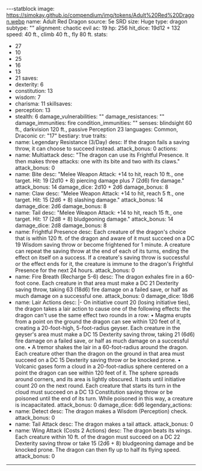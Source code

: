 
---statblock
image: https://simokay.github.io/compendium/img/tokens/Adult%20Red%20Dragon.webp
name: Adult Red Dragon
source: 5e SRD
size: Huge
type: dragon
subtype: ""
alignment: chaotic evil
ac: 19
hp: 256
hit_dice: 19d12 + 132
speed: 40 ft., climb 40 ft., fly 80 ft.
stats:
  - 27
  - 10
  - 25
  - 16
  - 13
  - 21
saves:
  - dexterity: 6
  - constitution: 13
  - wisdom: 7
  - charisma: 11
skillsaves:
  - perception: 13
  - stealth: 6
damage_vulnerabilities: ""
damage_resistances: ""
damage_immunities: fire
condition_immunities: ""
senses: blindsight 60 ft., darkvision 120 ft., passive Perception 23
languages: Common, Draconic
cr: "17"
bestiary: true
traits:
  - name: Legendary Resistance (3/Day)
    desc: If the dragon fails a saving throw, it can choose to succeed instead.
    attack_bonus: 0
actions:
  - name: Multiattack
    desc: "The dragon can use its Frightful Presence. It then makes three attacks: one with its bite and two with its claws."
    attack_bonus: 0
  - name: Bite
    desc: "Melee Weapon Attack: +14 to hit, reach 10 ft., one target. Hit: 19 (2d10 + 8) piercing damage plus 7 (2d6) fire damage."
    attack_bonus: 14
    damage_dice: 2d10 + 2d6
    damage_bonus: 8
  - name: Claw
    desc: "Melee Weapon Attack: +14 to hit, reach 5 ft., one target. Hit: 15 (2d6 + 8) slashing damage."
    attack_bonus: 14
    damage_dice: 2d6
    damage_bonus: 8
  - name: Tail
    desc: "Melee Weapon Attack: +14 to hit, reach 15 ft., one target. Hit: 17 (2d8 + 8) bludgeoning damage."
    attack_bonus: 14
    damage_dice: 2d8
    damage_bonus: 8
  - name: Frightful Presence
    desc: Each creature of the dragon's choice that is within 120 ft. of the dragon and aware of it must succeed on a DC 19 Wisdom saving throw or become frightened for 1 minute. A creature can repeat the saving throw at the end of each of its turns, ending the effect on itself on a success. If a creature's saving throw is successful or the effect ends for it, the creature is immune to the dragon's Frightful Presence for the next 24 hours.
    attack_bonus: 0
  - name: Fire Breath (Recharge 5-6)
    desc: The dragon exhales fire in a 60-foot cone. Each creature in that area must make a DC 21 Dexterity saving throw, taking 63 (18d6) fire damage on a failed save, or half as much damage on a successful one.
    attack_bonus: 0
    damage_dice: 18d6
  - name: Lair Actions
    desc: |-
      On initiative count 20 (losing initiative ties), the dragon takes a lair action to cause one of the following effects: the dragon can't use the same effect two rounds in a row:
      • Magma erupts from a point on the ground the dragon can see within 120 feet of it, creating a 20-foot-high, 5-foot-radius geyser. Each creature in the geyser's area must make a DC 15 Dexterity saving throw, taking 21 (6d6) fire damage on a failed save, or half as much damage on a successful one.
      • A tremor shakes the lair in a 60-foot-radius around the dragon. Each creature other than the dragon on the ground in that area must succeed on a DC 15 Dexterity saving throw or be knocked prone.
      • Volcanic gases form a cloud in a 20-foot-radius sphere centered on a point the dragon can see within 120 feet of it. The sphere spreads around corners, and its area is lightly obscured. It lasts until initiative count 20 on the next round. Each creature that starts its turn in the cloud must succeed on a DC 13 Constitution saving throw or be poisoned until the end of its turn. While poisoned in this way, a creature is incapacitated.
    attack_bonus: 0
    damage_dice: 6d6
legendary_actions:
  - name: Detect
    desc: The dragon makes a Wisdom (Perception) check.
    attack_bonus: 0
  - name: Tail Attack
    desc: The dragon makes a tail attack.
    attack_bonus: 0
  - name: Wing Attack (Costs 2 Actions)
    desc: The dragon beats its wings. Each creature within 10 ft. of the dragon must succeed on a DC 22 Dexterity saving throw or take 15 (2d6 + 8) bludgeoning damage and be knocked prone. The dragon can then fly up to half its flying speed.
    attack_bonus: 0

---